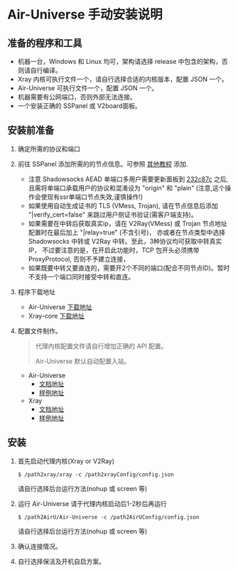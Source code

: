 # Air-Universe 手动安装说明

## 准备的程序和工具
- 机器一台，Windows 和 Linux 均可，架构请选择 release 中包含的架构，否则请自行编译。
- Xray 内核可执行文件一个，请自行选择合适的内核版本，配置 JSON 一个。
- Air-Universe 可执行文件一个，配置 JSON 一个。
- 机器需要有公网端口，否则外部无法连接。
- 一个安装正确的 SSPanel 或 V2board面板。

## 安装前准备
1. 确定所需的协议和端口
   

2. 前往 SSPanel 添加所需的的节点信息。可参照 [其他教程](https://soga.vaxilu.com/soga-v2ray/sspanel-v2ray) 添加.
    - 注意 Shadowsocks AEAD 单端口多用户需要更新面板到
      [232c87c](https://github.com/Anankke/SSPanel-Uim/commit/232c87c0ff80d0118249d9c0eb161f869e7f4c5d)
      之后, 且需将单端口承载用户的协议和混淆设为 "origin" 和 "plain" (注意,这个操作会使现有ssr单端口节点失效,谨慎操作!)
    - 如果使用自动生成证书的 TLS (VMess, Trojan), 请在节点信息后添加 "|verify_cert=false" 来跳过用户侧证书验证(需客户端支持)。
    - 如果需要在中转后获取真实ip，请在 V2Ray(VMess) 或 Trojan 节点地址配置时在最后加上 "|relay=true" (不含引号)，
      亦或者在节点类型中选择 Shadowsocks 中转或 V2Ray 中转。至此，3种协议均可获取中转真实IP， 不过要注意的是，在开启此功能时，TCP 包开头必须携带 ProxyProtocol, 否则不予建立连接，
    - 如果既要中转又要直连的，需要开2个不同的端口(配合不同节点ID)。暂时不支持一个端口同时接受中转和直连。
    

3. 程序下载地址
    - Air-Universe [下载地址](https://github.com/AikoAir-Universe/Air-Universe/releases)
    - Xray-core [下载地址](https://github.com/XTLS/Xray-core/releases)
     

4. 配置文件制作。
   >代理内核配置文件请自行增加正确的 API 配置。
   > 
   > Air-Universe 默认自动配置入站。
    - Air-Universe
        - [文档地址](https://github.com/AikoAir-Universe/Air-Universe/blob/master/docs/Doc_cn.md)
        - [样例地址](https://github.com/AikoAir-Universe/Air-Universe/tree/master/configs/Air-Universe_json)
    - Xray
        - [文档地址](https://xtls.github.io/guide/document/)
        - [样例地址](https://github.com/AikoAir-Universe/Air-Universe/blob/master/configs/xray_json/multiIn.json)
        
## 安装
1. 首先启动代理内核(Xray or V2Ray)
    ```shell
    $ /path2xray/xray -c /path2xrayConfig/config.json
    ```
    请自行选择后台运行方法(nohup 或 screen 等)
    

2. 运行 Air-Universe 
   请于代理内核启动后1-2秒后再运行
    ```shell
    $ /path2AirU/Air-Universe -c /path2AirUConfig/config.json
    ```
   请自行选择后台运行方法(nohup 或 screen 等)


3. 确认连接情况。

4. 自行选择保活及开机自启方案。

